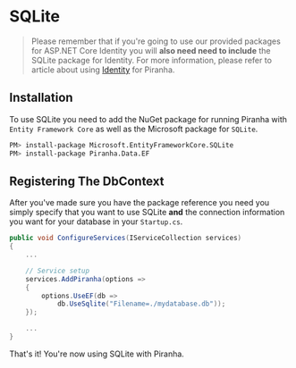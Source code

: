 # SQLite

> Please remember that if you're going to use our provided packages for ASP.NET Core Identity you will **also need need to include** the SQLite package for Identity. For more information, please refer to article about using [Identity](../authentication/identity) for Piranha.

## Installation

To use SQLite you need to add the NuGet package for running Piranha with `Entity Framework Core` as well as the Microsoft package for `SQLite`.

~~~ bash
PM> install-package Microsoft.EntityFrameworkCore.SQLite
PM> install-package Piranha.Data.EF
~~~

## Registering The DbContext

After you've made sure you have the package reference you need you simply specify that you want to use SQLite **and** the connection information you want for your database in your `Startup.cs`.

~~~ csharp
public void ConfigureServices(IServiceCollection services)
{
    ...

    // Service setup
    services.AddPiranha(options =>
    {
        options.UseEF(db =>
            db.UseSqlite("Filename=./mydatabase.db"));
    });

    ...
}
~~~~

That's it! You're now using SQLite with Piranha.

